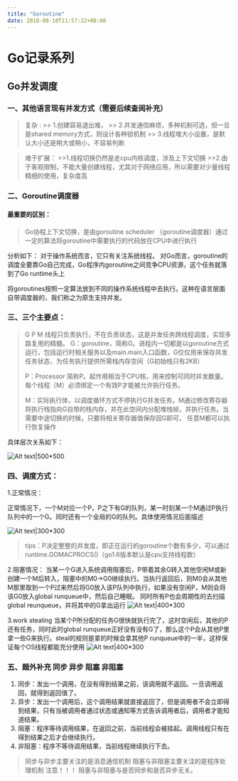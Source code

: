 ```yaml
---
title: "Goroutine"
date: 2018-08-10T11:57:22+08:00
---
```


# Go记录系列

## Go并发调度<!--more-->
### 一、其他语言现有并发方式（需要后续查阅补充）
>复杂 :
	>> 1.创建容易退出难，
	>> 2.并发通信麻烦，多种机制可选，但一旦是shared memory方式，则设计各种锁机制
	>> 3.线程堆大小设置，是默认大小还是稍大或稍小，不容易判断
	
>难于扩展：
	>>1.线程切换仍然是走cpu内核调度，涉及上下文切换
	>>2.由于客观限制，不能大量创建线程，尤其对于网络应用，所以需要对少量线程精细的使用，复杂度高

### 二、Goroutine调度器
#### 最重要的区别：
>Go协程上下文切换，是由goroutine scheduler （goroutine调度器）通过一定的算法将goroutine中需要执行的代码放在CPU中进行执行

分析如下：
对于操作系统而言，它只有关注系统线程。
对Go而言，goroutine的调度全要靠Go自己完成，Go程序内goroutine之间竞争CPU资源，这个任务就落到了Go runtime头上

将goroutines按照一定算法放到不同的操作系统线程中去执行。这种在语言层面自带调度器的，我们称之为原生支持并发。

### 三、三个主要点：
>G P M
>线程只负责执行，不在负责状态，这是并发任务跨线程调度，实现多路复用的精髓。
>G：goroutine，简称G。进程内一切都是以goroutine方式运行，包括运行时相关服务以及main.main入口函数，G仅仅用来保存并发任务状态，为任务执行提供所需栈内存空间（G初始栈只有2KB）
>
>P：Processor 简称P。起作用相当于CPU核，用来控制可同时并发数量。每个线程（M）必须绑定一个有效P才能被允许执行任务。
>
>M：实际执行体，以调度循环方式不停执行G并发任务。M通过修改寄存器将执行栈指向G自带的栈内存，并在此空间内分配堆栈帧，并执行任务。当需要中途切换的时候，只要将相关寄存器值保存回G即可， 任意M都可以执行恢复操作

具体层次关系如下：

![Alt text|500*500](./img/goroutine-scheduler-model.png)

### 四、调度方式：

1.正常情况：

正常情况下，一个M对应一个P，P之下有G的队列，某一时刻某一个M通过P执行队列中的一个G。同时还有一个全局的G的队列。具体使用情况后面描述

![Alt text|300*300](./img/normal.jpg)

>tips：P决定整整的并发度，即正在运行的goroutine个数有多少，可以通过runtime.GOMACPROCS()（go1.6版本默认是cpu支持线程数）

2.阻塞情况：
当某一个G进入系统调用阻塞后，P带着其余G转入其他空闲M或新创建一个M后转入，阻塞中的M0->G0继续执行。当执行返回后，则M0会从其他M那里取到一个P过来然后将G0放入该P队列中执行，如果没有空闲P，M则会将该G0放入global runqueue中，然后自己睡眠。
同时所有P也会周期性的去扫描global reunqueue，并将其中的G拿出运行
![Alt text|400*300](./img/blocking.jpg)


3.work stealing
当某个P所分配的任务G很快就执行完了，这时空闲后，其他的P还有任务，同时此时global runqueue正好没有没有G了，那么这个P会从其他P里拿一些G来执行。steal的规则是拿的时候会拿其他P runqueue中的一半，这样保证每个OS线程都能充分使用
![Alt text|400*300](./img/steal.jpg)

### 五、题外补充 同步 异步 阻塞 非阻塞

1. 同步：发出一个调用，在没有得到结果之前，该调用就不返回。一旦调用返回，就得到返回值了。
2. 异步：发出一个调用后，这个调用结果就直接返回了，但是调用者不会立即得到结果，只有当被调用者通过状态或通知等方式告诉调用者后，调用者才能知道结果。
3. 阻塞：程序等待调用结果，在返回之前，当前线程会被挂起。调用线程只有在得到结果之后才会继续执行。
4. 非阻塞：程序不等待调用结果，当前线程继续执行下去。

>同步与异步主要关注的是消息通信机制
>阻塞与非阻塞主要关注的是程序处理机制
>注意！！！ 阻塞与非阻塞与是否同步和是否异步无关。